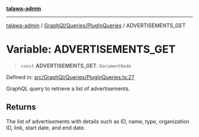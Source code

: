 [**talawa-admin**](../../../../README.md)

***

[talawa-admin](../../../../README.md) / [GraphQl/Queries/PlugInQueries](../README.md) / ADVERTISEMENTS\_GET

# Variable: ADVERTISEMENTS\_GET

> `const` **ADVERTISEMENTS\_GET**: `DocumentNode`

Defined in: [src/GraphQl/Queries/PlugInQueries.ts:27](https://github.com/bint-Eve/talawa-admin/blob/bb9ac170c0ec806cc5423650a66bbe110c3af5d9/src/GraphQl/Queries/PlugInQueries.ts#L27)

GraphQL query to retrieve a list of advertisements.

## Returns

The list of advertisements with details such as ID, name, type, organization ID, link, start date, and end date.
